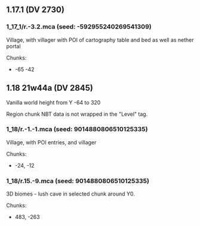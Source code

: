 ## 1.17.1 (DV 2730)

### 1_17_1/r.-3.2.mca (seed: -592955240269541309)
Village, with villager with POI of cartography table and bed as well as nether portal

Chunks:
- -65 -42

## 1.18 21w44a (DV 2845)
Vanilla world height from Y -64 to 320

Region chunk NBT data is not wrapped in the "Level" tag.
### 1_18/r.-1.-1.mca (seed: 9014880806510125335)
Village, with POI entries, and villager

Chunks:
- -24, -12

### 1_18/r.15.-9.mca (seed: 9014880806510125335)
3D biomes - lush cave in selected chunk around Y0.

Chunks:
- 483, -263